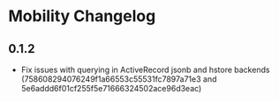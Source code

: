 # Mobility Changelog

## 0.1.2

* Fix issues with querying in ActiveRecord jsonb and hstore backends (758608294076249f1a66553c55531fc7897a71e3 and 5e6addd6f01cf255f5e71666324502ace96d3eac)
